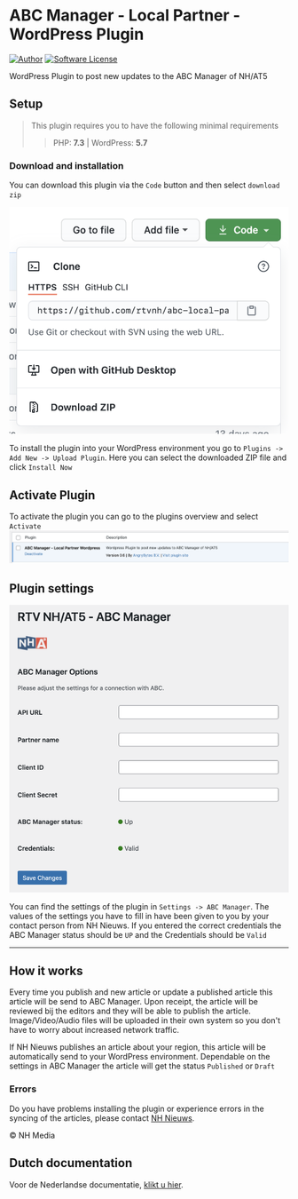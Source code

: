 # ABC Manager - Local Partner - WordPress Plugin

[![Author](http://img.shields.io/badge/author-@angrybytes-blue.svg?style=flat-square)](https://twitter.com/angrybytes)
[![Software License](https://img.shields.io/badge/license-proprietary-brightgreen.svg?style=flat-square)](LICENSE.md)

WordPress Plugin to post new updates to the ABC Manager of NH/AT5

## Setup

> This plugin requires you to have the following minimal requirements
> > PHP: **7.3** | WordPress: **5.7**

### Download and installation

You can download this plugin via the `Code` button and then select `download zip`

![Clone or Download](./docs/images/clone-download.png)

To install the plugin into your WordPress environment you go to `Plugins -> Add New -> Upload Plugin`. Here you can
select the downloaded ZIP file and click `Install Now`

## Activate Plugin

To activate the plugin you can go to the plugins overview and select `Activate`
![Activate plugin](./docs/images/plugins.png)

## Plugin settings

![Plugin](./docs/images/plugin.png)

You can find the settings of the plugin in `Settings -> ABC Manager`. The values of the settings you have to fill in
have been given to you by your contact person from NH Nieuws. If you entered the correct credentials the  ABC Manager
status should be `UP` and the Credentials should be `Valid`

---

## How it works

Every time you publish and new article or update a published article this article will be send to ABC Manager.
Upon receipt, the article will be reviewed bij the editors and they will be able to publish the article.
Image/Video/Audio files will be uploaded in their own system so you don't have to worry about increased network traffic.

If NH Nieuws publishes an article about your region, this article will be automatically send to your WordPress environment.
Dependable on the settings in ABC Manager the article will get the status `Published` or `Draft`

### Errors

Do you have problems installing the plugin or experience errors in the syncing of the articles, please contact
[NH Nieuws](https://www.nhnieuws.nl/contact).

&copy;  NH Media

## Dutch documentation

Voor de Nederlandse
documentatie, [klikt u hier](https://github.com/rtvnh/abc-local-wp-custom/blob/develop/docs/nl.md).
